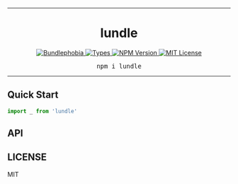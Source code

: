 <hr>
<div align="center">
  <h1 align="center">
    lundle
  </h1>
</div>

<p align="center">
  <a href="https://bundlephobia.com/result?p=lundle">
    <img alt="Bundlephobia" src="https://img.shields.io/bundlephobia/minzip/lundle?style=for-the-badge&labelColor=24292e">
  </a>
  <a aria-label="Types" href="https://www.npmjs.com/package/lundle">
    <img alt="Types" src="https://img.shields.io/npm/types/lundle?style=for-the-badge&labelColor=24292e">
  </a>
  <a aria-label="NPM version" href="https://www.npmjs.com/package/lundle">
    <img alt="NPM Version" src="https://img.shields.io/npm/v/lundle?style=for-the-badge&labelColor=24292e">
  </a>
  <a aria-label="License" href="https://jaredlunde.mit-license.org/">
    <img alt="MIT License" src="https://img.shields.io/npm/l/lundle?style=for-the-badge&labelColor=24292e">
  </a>
</p>

<pre align="center">npm i lundle</pre>
<hr>

## Quick Start

```js
import _ from 'lundle'
```

## API

## LICENSE

MIT
